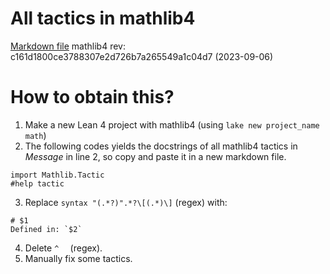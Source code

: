 # All tactics in mathlib4
[Markdown file](all-tactics.md)
mathlib4 rev: c161d1800ce3788307e2d726b7a265549a1c04d7 (2023-09-06)

# How to obtain this?
1. Make a new Lean 4 project with mathlib4 (using `lake new project_name math`)
2. The following codes yields the docstrings of all mathlib4 tactics in *Message* in line 2, so copy and paste it in a new markdown file.
```
import Mathlib.Tactic
#help tactic
```
3. Replace `syntax "(.*?)".*?\[(.*)\]` (regex) with:
```
# $1
Defined in: `$2`

```
4. Delete `^  ` (regex).
5. Manually fix some tactics.
